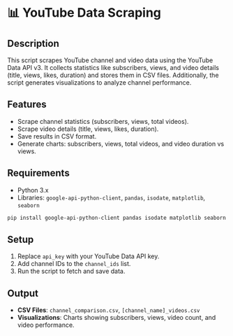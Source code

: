 

# 📊 YouTube Data Scraping

## Description
This script scrapes YouTube channel and video data using the YouTube Data API v3. It collects statistics like subscribers, views, and video details (title, views, likes, duration) and stores them in CSV files. Additionally, the script generates visualizations to analyze channel performance.

## Features
- Scrape channel statistics (subscribers, views, total videos).
- Scrape video details (title, views, likes, duration).
- Save results in CSV format.
- Generate charts: subscribers, views, total videos, and video duration vs views.

## Requirements
- Python 3.x
- Libraries: `google-api-python-client`, `pandas`, `isodate`, `matplotlib`, `seaborn`

```bash
pip install google-api-python-client pandas isodate matplotlib seaborn
```

## Setup
1. Replace `api_key` with your YouTube Data API key.
2. Add channel IDs to the `channel_ids` list.
3. Run the script to fetch and save data.

## Output
- **CSV Files**: `channel_comparison.csv`, `[channel_name]_videos.csv`
- **Visualizations**: Charts showing subscribers, views, video count, and video performance.

